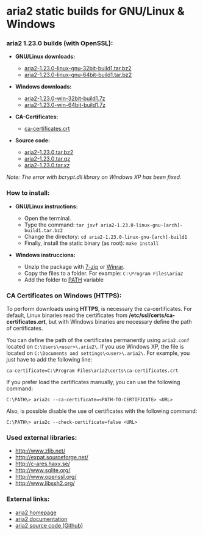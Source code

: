 aria2 static builds for GNU/Linux & Windows
===========================================

### aria2 1.23.0 builds (with OpenSSL):

  * **GNU/Linux downloads:**
    * [aria2-1.23.0-linux-gnu-32bit-build1.tar.bz2](https://github.com/q3aql/aria2-static-builds/releases/download/v1.23.0/aria2-1.23.0-linux-gnu-32bit-build1.tar.bz2)
    * [aria2-1.23.0-linux-gnu-64bit-build1.tar.bz2](https://github.com/q3aql/aria2-static-builds/releases/download/v1.23.0/aria2-1.23.0-linux-gnu-64bit-build1.tar.bz2)

  * **Windows downloads:**
    * [aria2-1.23.0-win-32bit-build1.7z](https://github.com/q3aql/aria2-static-builds/releases/download/v1.23.0/aria2-1.23.0-win-32bit-build1.7z)
    * [aria2-1.23.0-win-64bit-build1.7z](https://github.com/q3aql/aria2-static-builds/releases/download/v1.23.0/aria2-1.23.0-win-64bit-build1.7z)
    
  * **CA-Certificates:**
    * [ca-certificates.crt](https://github.com/q3aql/aria2-static-builds/releases/download/v1.23.0/ca-certificates.crt)

  * **Source code:**
    * [aria2-1.23.0.tar.bz2](https://github.com/tatsuhiro-t/aria2/releases/download/release-1.23.0/aria2-1.23.0.tar.bz2)
    * [aria2-1.23.0.tar.gz](https://github.com/tatsuhiro-t/aria2/releases/download/release-1.23.0/aria2-1.23.0.tar.gz)
    * [aria2-1.23.0.tar.xz](https://github.com/tatsuhiro-t/aria2/releases/download/release-1.23.0/aria2-1.23.0.tar.xz)

_Note: The error with bcrypt.dll library on Windows XP has been fixed._

### How to install:

  * **GNU/Linux instructions:**
    * Open the terminal.
    * Type the command: `tar jxvf aria2-1.23.0-linux-gnu-[arch]-build1.tar.bz2`
    * Change the directory: `cd aria2-1.23.0-linux-gnu-[arch]-build1`
    * Finally, install the static binary (as root): `make install`

  * **Windows instruccions:**
    * Unzip the package with [7-zip](http://www.7-zip.org/) or [Winrar](http://www.rarlab.com/).
    * Copy the files to a folder. For example: `C:\Program Files\aria2`
    * Add the folder to [PATH](https://www.google.es/search?q=add+folder+to+PATH+on+Windows) variable

### CA Certificates on Windows (HTTPS):

To perform downloads using **HTTPS**, is necessary the ca-certificates. For default, Linux binaries read the certificates from **/etc/ssl/certs/ca-certificates.crt**, but with Windows binaries are necessary define the path of certificates.

You can define the path of the certificates permanently using `aria2.conf` located on `C:\Users\<user>\.aria2\`. If you use Windows XP, the file is located on `C:\Documents and settings\<user>\.aria2\`. For example, you just have to add the following line:

`ca-certificate=C:\Program Files\aria2\certs\ca-certificates.crt`

If you prefer load the certificates manually, you can use the following command:

`C:\PATH\> aria2c --ca-certificate=<PATH-TO-CERTIFICATE> <URL>`

Also, is possible disable the use of certificates with the following command:

`C:\PATH\> aria2c --check-certificate=false <URL>`

### Used external libraries:

  * http://www.zlib.net/
  * http://expat.sourceforge.net/
  * http://c-ares.haxx.se/
  * http://www.sqlite.org/
  * http://www.openssl.org/
  * http://www.libssh2.org/

### External links:

  * [aria2 homepage](https://aria2.github.io/)
  * [aria2 documentation](https://aria2.github.io/manual/en/html/)
  * [aria2 source code (Github)](https://github.com/tatsuhiro-t/aria2)

